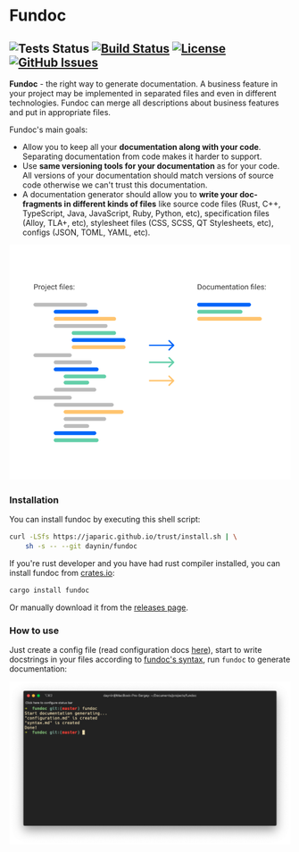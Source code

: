 # Fundoc 
![Tests Status](https://github.com/daynin/fundoc/workflows/tests/badge.svg) [![Build Status](https://travis-ci.org/daynin/fundoc.svg?branch=master)](https://travis-ci.org/daynin/fundoc) [![License](https://img.shields.io/badge/license-MIT-blue.svg)](https://opensource.org/licenses/MIT) [![GitHub Issues](https://img.shields.io/github/issues/daynin/fundoc.svg)](https://github.com/daynin/fundoc/issues)
-

**Fundoc** - the right way to generate documentation. A business feature in your project may be implemented in separated files and even in different technologies. Fundoc can merge all descriptions about business features and put in appropriate files.

Fundoc's main goals:

- Allow you to keep all your **documentation along with your code**. Separating documentation from code makes it harder to support.
- Use **same versioning tools for your documentation** as for your code. All versions of your documentation should match versions of source code otherwise we can't trust this documentation.
- A documentation generator should allow you to **write your doc-fragments in different kinds of files** like source code files (Rust, C++, TypeScript, Java, JavaScript, Ruby, Python, etc), specification files (Alloy, TLA+, etc), stylesheet files (CSS, SCSS, QT Stylesheets, etc), configs (JSON, TOML, YAML, etc).

<p align="center">
	<img src="./fundoc-example.png" />
</p>

### Installation

You can install fundoc by executing this shell script:

```bash
curl -LSfs https://japaric.github.io/trust/install.sh | \
    sh -s -- --git daynin/fundoc
```

If you're rust developer and you have had rust compiler installed, you can install fundoc from [crates.io](https://crates.io/):

```bash
cargo install fundoc
```

Or manually download it from the [releases page](https://github.com/daynin/fundoc/releases).

### How to use

Just create a config file (read configuration docs [here](./docs/configuration.md)), start to write docstrings in your files according to [fundoc's syntax](./docs/syntax.md), run `fundoc` to generate documentation:

<p align="center">
    <img src="./fundoc-work.png" />
</p>







